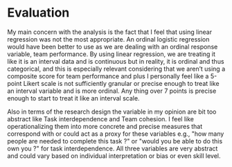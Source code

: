 ﻿# Evaluation
My main concern with the analysis is the fact that I feel that using linear regression was not the most appropriate. An ordinal logistic regression would have been better to use as we are dealing with an ordinal response variable, team performance. By using linear regression, we are treating it like it is an interval data and is continuous but in reality, it is ordinal and thus categorical, and this is especially relevant considering that we aren’t using a composite score for team performance and plus I personally feel like a 5-point Likert scale is not sufficiently granular or precise enough to treat like an interval variable and is more ordinal. Any thing over 7 points is precise enough to start to treat it like an interval scale.

Also in terms of the research design the variable in my opinion are bit too abstract like Task interdependence and Team cohesion. I feel like operationalizing them into more concrete and precise measures that correspond with or could act as a proxy for these variables e.g., "how many people are needed to complete this task ?" or "would you be able to do this own you ?" for task interdependence. All three variables are very abstract and could vary based on individual interpretation or bias or even skill level.
